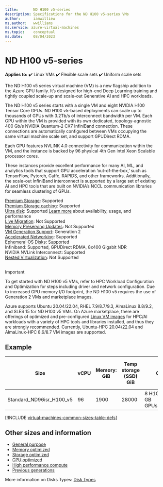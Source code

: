 ```yaml
---
title:       ND H100 v5-series
description: Specifications for the ND H100 v5-series VMs
author:      iamwilliew 
ms.author:   wwilliams 
ms.service: azure-virtual-machines
ms.topic:    conceptual
ms.date:     08/04/2023
---
```


# ND H100 v5-series

**Applies to:** :heavy_check_mark: Linux VMs :heavy_check_mark: Flexible scale sets :heavy_check_mark: Uniform scale sets


The ND H100 v5 series virtual machine (VM) is a new flagship addition to the Azure GPU family. It’s designed for high-end Deep Learning training and tightly coupled scale-up and scale-out Generative AI and HPC workloads. 

The ND H100 v5 series starts with a single VM and eight NVIDIA H100 Tensor Core GPUs. ND H100 v5-based deployments can scale up to thousands of GPUs with 3.2Tb/s of interconnect bandwidth per VM. Each GPU within the VM is provided with its own dedicated, topology-agnostic 400 Gb/s NVIDIA Quantum-2 CX7 InfiniBand connection. These connections are automatically configured between VMs occupying the same virtual machine scale set, and support GPUDirect RDMA. 

Each GPU features NVLINK 4.0 connectivity for communication within the VM, and the instance is backed by 96 physical 4th Gen Intel Xeon Scalable processor cores. 

These instances provide excellent performance for many AI, ML, and analytics tools that support GPU acceleration ‘out-of-the-box,’ such as TensorFlow, Pytorch, Caffe, RAPIDS, and other frameworks. Additionally, the scale-out InfiniBand interconnect is supported by a large set of existing AI and HPC tools that are built on NVIDIA’s NCCL communication libraries for seamless clustering of GPUs. 

[Premium Storage](premium-storage-performance.md): Supported<br>
[Premium Storage caching](premium-storage-performance.md): Supported<br>
[Ultra disk](disks-types.md#ultra-disks): Supported [Learn more](https://techcommunity.microsoft.com/t5/azure-compute/ultra-disk-storage-for-hpc-and-gpu-vms/ba-p/2189312) about availability, usage, and performance <br>
[Live Migration](maintenance-and-updates.md): Not Supported<br>
[Memory Preserving Updates](maintenance-and-updates.md): Not Supported<br>
[VM Generation Support](generation-2.md): Generation 2<br>
[Accelerated Networking](../virtual-network/create-vm-accelerated-networking-cli.md): Supported <br>
[Ephemeral OS Disks](ephemeral-os-disks.md): Supported <br>
Infiniband: Supported, GPUDirect RDMA, 8x400 Gigabit NDR <br>
NVIDIA NVLink Interconnect: Supported <br>
[Nested Virtualization](/virtualization/hyper-v-on-windows/user-guide/nested-virtualization): Not Supported <br>
<br> 

>[!IMPORTANT]
>To get started with ND H100 v5 VMs, refer to HPC Workload Configuration and Optimization for steps including driver and network configuration. Due to increased GPU memory I/O footprint, the ND H100 v5 requires the use of Generation 2 VMs and marketplace images.
>
>Azure supports Ubuntu 20.04/22.04, RHEL 7.9/8.7/9.3, AlmaLinux 8.8/9.2, and SLES 15 for ND H100 v5 VMs. On Azure marketplace, there are offerings of optimized and pre-configured [Linux VM images](configure.md#vm-images) for HPC/AI workloads with a variety of HPC tools and libraries installed, and thus they are strongly recommended. Currently, Ubuntu-HPC 20.04/22.04 and AlmaLinux-HPC 8.6/8.7 VM images are supported.

## Example
[comment]: # (The ND H100 v5 series supports the following kernel version: Ubuntu 20.04: 5.4.0-1046-azure)

| Size                | vCPU | Memory: GiB | Temp storage (SSD) GiB | GPU                        | GPU Memory GiB | Max data disks | Max uncached disk throughput: IOPS/MBps | Max network bandwidth  | Max NICs |
|---------------------|------|------------|------------------------|----------------------------|----------------|----------------|-----------------------------------------|------------------------------|----------|
| Standard_ND96isr_H100_v5 | 96   | 1900       | 28000                   | 8 H100 80 GB GPUs(NVLink)  | 80             | 32             | 40800/612                               | 80,000 Mbps                         | 8        |

[!INCLUDE [virtual-machines-common-sizes-table-defs](../../includes/virtual-machines-common-sizes-table-defs.md)]

## Other sizes and information

- [General purpose](sizes-general.md)
- [Memory optimized](sizes-memory.md)
- [Storage optimized](sizes-storage.md)
- [GPU optimized](sizes-gpu.md)
- [High performance compute](sizes-hpc.md)
- [Previous generations](sizes-previous-gen.md)


More information on Disks Types: [Disk Types](./disks-types.md#ultra-disks)
